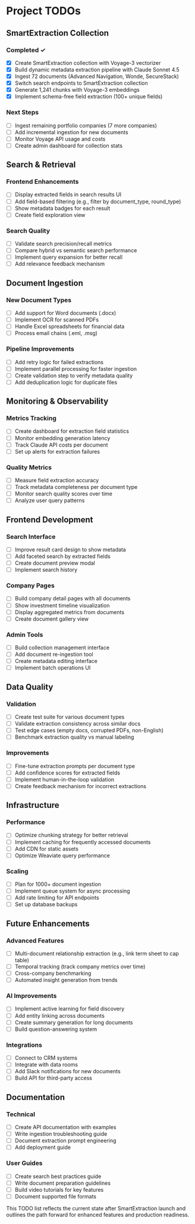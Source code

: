 # Project TODOs

## SmartExtraction Collection

### Completed ✓
- [x] Create SmartExtraction collection with Voyage-3 vectorizer
- [x] Build dynamic metadata extraction pipeline with Claude Sonnet 4.5
- [x] Ingest 72 documents (Advanced Navigation, Wonde, SecureStack)
- [x] Switch search endpoints to SmartExtraction collection
- [x] Generate 1,241 chunks with Voyage-3 embeddings
- [x] Implement schema-free field extraction (100+ unique fields)

### Next Steps
- [ ] Ingest remaining portfolio companies (7 more companies)
- [ ] Add incremental ingestion for new documents
- [ ] Monitor Voyage API usage and costs
- [ ] Create admin dashboard for collection stats

## Search & Retrieval

### Frontend Enhancements
- [ ] Display extracted fields in search results UI
- [ ] Add field-based filtering (e.g., filter by document_type, round_type)
- [ ] Show metadata badges for each result
- [ ] Create field exploration view

### Search Quality
- [ ] Validate search precision/recall metrics
- [ ] Compare hybrid vs semantic search performance
- [ ] Implement query expansion for better recall
- [ ] Add relevance feedback mechanism

## Document Ingestion

### New Document Types
- [ ] Add support for Word documents (.docx)
- [ ] Implement OCR for scanned PDFs
- [ ] Handle Excel spreadsheets for financial data
- [ ] Process email chains (.eml, .msg)

### Pipeline Improvements
- [ ] Add retry logic for failed extractions
- [ ] Implement parallel processing for faster ingestion
- [ ] Create validation step to verify metadata quality
- [ ] Add deduplication logic for duplicate files

## Monitoring & Observability

### Metrics Tracking
- [ ] Create dashboard for extraction field statistics
- [ ] Monitor embedding generation latency
- [ ] Track Claude API costs per document
- [ ] Set up alerts for extraction failures

### Quality Metrics
- [ ] Measure field extraction accuracy
- [ ] Track metadata completeness per document type
- [ ] Monitor search quality scores over time
- [ ] Analyze user query patterns

## Frontend Development

### Search Interface
- [ ] Improve result card design to show metadata
- [ ] Add faceted search by extracted fields
- [ ] Create document preview modal
- [ ] Implement search history

### Company Pages
- [ ] Build company detail pages with all documents
- [ ] Show investment timeline visualization
- [ ] Display aggregated metrics from documents
- [ ] Create document gallery view

### Admin Tools
- [ ] Build collection management interface
- [ ] Add document re-ingestion tool
- [ ] Create metadata editing interface
- [ ] Implement batch operations UI

## Data Quality

### Validation
- [ ] Create test suite for various document types
- [ ] Validate extraction consistency across similar docs
- [ ] Test edge cases (empty docs, corrupted PDFs, non-English)
- [ ] Benchmark extraction quality vs manual labeling

### Improvements
- [ ] Fine-tune extraction prompts per document type
- [ ] Add confidence scores for extracted fields
- [ ] Implement human-in-the-loop validation
- [ ] Create feedback mechanism for incorrect extractions

## Infrastructure

### Performance
- [ ] Optimize chunking strategy for better retrieval
- [ ] Implement caching for frequently accessed documents
- [ ] Add CDN for static assets
- [ ] Optimize Weaviate query performance

### Scaling
- [ ] Plan for 1000+ document ingestion
- [ ] Implement queue system for async processing
- [ ] Add rate limiting for API endpoints
- [ ] Set up database backups

## Future Enhancements

### Advanced Features
- [ ] Multi-document relationship extraction (e.g., link term sheet to cap table)
- [ ] Temporal tracking (track company metrics over time)
- [ ] Cross-company benchmarking
- [ ] Automated insight generation from trends

### AI Improvements
- [ ] Implement active learning for field discovery
- [ ] Add entity linking across documents
- [ ] Create summary generation for long documents
- [ ] Build question-answering system

### Integrations
- [ ] Connect to CRM systems
- [ ] Integrate with data rooms
- [ ] Add Slack notifications for new documents
- [ ] Build API for third-party access

## Documentation

### Technical
- [ ] Create API documentation with examples
- [ ] Write ingestion troubleshooting guide
- [ ] Document extraction prompt engineering
- [ ] Add deployment guide

### User Guides
- [ ] Create search best practices guide
- [ ] Write document preparation guidelines
- [ ] Build video tutorials for key features
- [ ] Document supported file formats

This TODO list reflects the current state after SmartExtraction launch and outlines the path forward for enhanced features and production readiness.
